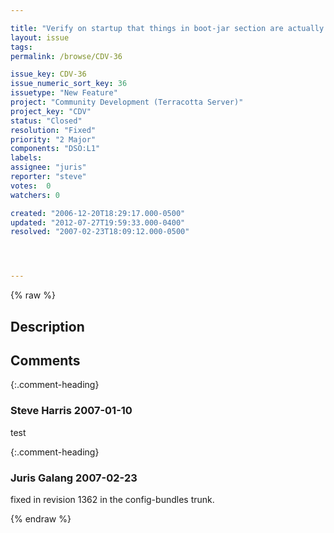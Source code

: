 ```yaml
---

title: "Verify on startup that things in boot-jar section are actually in the boot-jar"
layout: issue
tags: 
permalink: /browse/CDV-36

issue_key: CDV-36
issue_numeric_sort_key: 36
issuetype: "New Feature"
project: "Community Development (Terracotta Server)"
project_key: "CDV"
status: "Closed"
resolution: "Fixed"
priority: "2 Major"
components: "DSO:L1"
labels: 
assignee: "juris"
reporter: "steve"
votes:  0
watchers: 0

created: "2006-12-20T18:29:17.000-0500"
updated: "2012-07-27T19:59:33.000-0400"
resolved: "2007-02-23T18:09:12.000-0500"




---
```


{% raw %}

## Description

<div markdown="1" class="description">



</div>

## Comments


{:.comment-heading}
### **Steve Harris** <span class="date">2007-01-10</span>

<div markdown="1" class="comment">

test

</div>


{:.comment-heading}
### **Juris Galang** <span class="date">2007-02-23</span>

<div markdown="1" class="comment">

fixed in revision 1362 in the config-bundles trunk.

</div>



{% endraw %}
